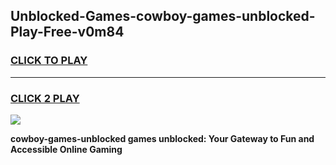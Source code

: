 
## Unblocked-Games-cowboy-games-unblocked-Play-Free-v0m84
<h3>
<a href="https://premium76.site?title=cowboy-games-unblocked&ref=18A1">CLICK TO PLAY</a></h3>
<hr>

<h3>
<a href="https://premium76.site?title=cowboy-games-unblocked&ref=18A1">CLICK 2 PLAY</a>
  
</h3>

<a href="https://premium76.site?title=cowboy-games-unblocked&ref=18A1"><img src="https://clearcache.store/games.png"></a>


**cowboy-games-unblocked games unblocked: Your Gateway to Fun and Accessible Online Gaming**
